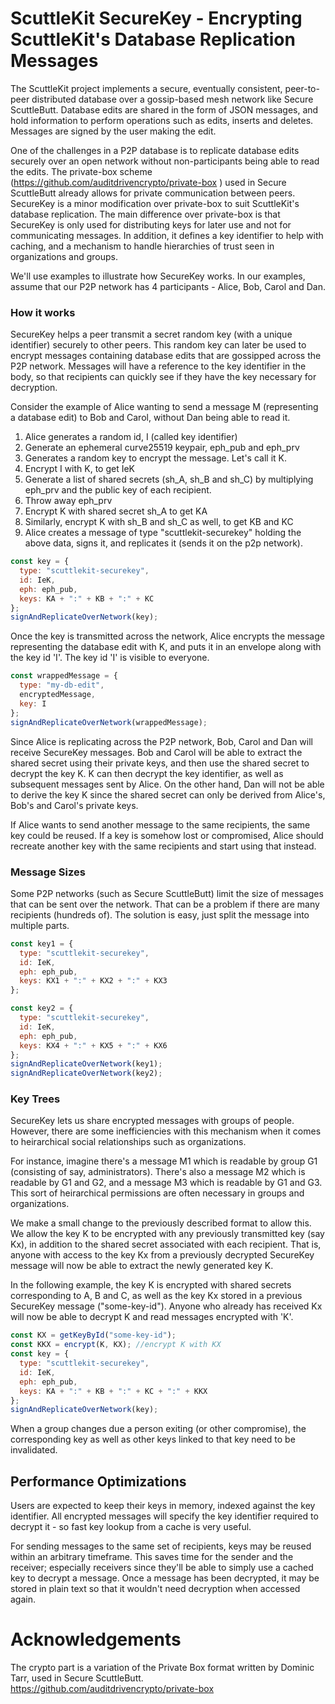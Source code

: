 # ScuttleKit SecureKey - Encrypting ScuttleKit's Database Replication Messages

The ScuttleKit project implements a secure, eventually consistent, peer-to-peer distributed database over a gossip-based mesh network like Secure ScuttleButt. Database edits are shared in the form of JSON messages, and hold information to perform operations such as edits, inserts and deletes. Messages are signed by the user making the edit.

One of the challenges in a P2P database is to replicate database edits securely over an open network without non-participants being able to read the edits. The private-box scheme (https://github.com/auditdrivencrypto/private-box
) used in Secure ScuttleButt already allows for private communication between peers. SecureKey is a minor modification over private-box to suit ScuttleKit's database replication. The main difference over private-box is that SecureKey is only used for distributing keys for later use and not for communicating messages. In addition, it defines a key identifier to help with caching, and a mechanism to handle hierarchies of trust seen in organizations and groups.

We'll use examples to illustrate how SecureKey works. In our examples, assume that our P2P network has 4 participants - Alice, Bob, Carol and Dan.

### How it works

SecureKey helps a peer transmit a secret random key (with a unique identifier) securely to other peers. This random key can later be used to encrypt messages containing database edits that are gossipped across the P2P network. Messages will have a reference to the key identifier in the body, so that recipients can quickly see if they have the key necessary for decryption.

Consider the example of Alice wanting to send a message M (representing a database edit) to Bob and Carol, without Dan being able to read it.

1.  Alice generates a random id, I (called key identifier)
2.  Generate an ephemeral curve25519 keypair, eph_pub and eph_prv
3.  Generates a random key to encrypt the message. Let's call it K.
4.  Encrypt I with K, to get IeK
5.  Generate a list of shared secrets (sh_A, sh_B and sh_C) by multiplying eph_prv and the public key of each recipient.
6.  Throw away eph_prv
7.  Encrypt K with shared secret sh_A to get KA
8.  Similarly, encrypt K with sh_B and sh_C as well, to get KB and KC
9.  Alice creates a message of type "scuttlekit-securekey" holding the above data, signs it, and replicates it (sends it on the p2p network).

```js
const key = {
  type: "scuttlekit-securekey",
  id: IeK,
  eph: eph_pub,
  keys: KA + ":" + KB + ":" + KC
};
signAndReplicateOverNetwork(key);
```

Once the key is transmitted across the network, Alice encrypts the message representing the database edit with K, and puts it in an envelope along with the key id 'I'. The key id 'I' is visible to everyone.

```js
const wrappedMessage = {
  type: "my-db-edit",
  encryptedMessage,
  key: I
};
signAndReplicateOverNetwork(wrappedMessage);
```

Since Alice is replicating across the P2P network, Bob, Carol and Dan will receive SecureKey messages. Bob and Carol will be able to extract the shared secret using their private keys, and then use the shared secret to decrypt the key K. K can then decrypt the key identifier, as well as subsequent messages sent by Alice. On the other hand, Dan will not be able to derive the key K since the shared secret can only be derived from Alice's, Bob's and Carol's private keys.

If Alice wants to send another message to the same recipients, the same key could be reused. If a key is somehow lost or compromised, Alice should recreate another key with the same recipients and start using that instead.

### Message Sizes

Some P2P networks (such as Secure ScuttleButt) limit the size of messages that can be sent over the network. That can be a problem if there are many recipients (hundreds of). The solution is easy, just split the message into multiple parts.

```js
const key1 = {
  type: "scuttlekit-securekey",
  id: IeK,
  eph: eph_pub,
  keys: KX1 + ":" + KX2 + ":" + KX3
};

const key2 = {
  type: "scuttlekit-securekey",
  id: IeK,
  eph: eph_pub,
  keys: KX4 + ":" + KX5 + ":" + KX6
};
signAndReplicateOverNetwork(key1);
signAndReplicateOverNetwork(key2);
```

### Key Trees

SecureKey lets us share encrypted messages with groups of people. However, there are some inefficiencies with this mechanism when it comes to heirarchical social relationships such as organizations.

For instance, imagine there's a message M1 which is readable by group G1 (consisting of say, administrators). There's also a message M2 which is readable by G1 and G2, and a message M3 which is readable by G1 and G3. This sort of heirarchical permissions are often necessary in groups and organizations.

We make a small change to the previously described format to allow this. We allow the key K to be encrypted with any previously transmitted key (say Kx), in addition to the shared secret associated with each recipient. That is, anyone with access to the key Kx from a previously decrypted SecureKey message will now be able to extract the newly generated key K.

In the following example, the key K is encrypted with shared secrets corresponding to A, B and C, as well as the key Kx stored in a previous SecureKey message ("some-key-id"). Anyone who already has received Kx will now be able to decrypt K and read messages encrypted with 'K'.

```js
const KX = getKeyById("some-key-id");
const KKX = encrypt(K, KX); //encrypt K with KX
const key = {
  type: "scuttlekit-securekey",
  id: IeK,
  eph: eph_pub,
  keys: KA + ":" + KB + ":" + KC + ":" + KKX
};
signAndReplicateOverNetwork(key);
```

When a group changes due a person exiting (or other compromise), the corresponding key as well as other keys linked to that key need to be invalidated.

## Performance Optimizations

Users are expected to keep their keys in memory, indexed against the key identifier. All encrypted messages will specify the key identifier required to decrypt it - so fast key lookup from a cache is very useful.

For sending messages to the same set of recipients, keys may be reused within an arbitrary timeframe. This saves time for the sender and the receiver; especially receivers since they'll be able to simply use a cached key to decrypt a message. Once a message has been decrypted, it may be stored in plain text so that it wouldn't need decryption when accessed again.


# Acknowledgements

The crypto part is a variation of the Private Box format written by Dominic Tarr, used in Secure ScuttleButt. https://github.com/auditdrivencrypto/private-box

